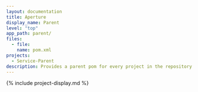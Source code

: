 ```yaml
---
layout: documentation
title: Aperture
display_name: Parent
level: "top"
app_path: parent/
files:
  - file:
    name: pom.xml
projects:
  - Service-Parent
description: Provides a parent pom for every project in the repository. Its purpose is to maintain consistency with dependencies, properties and configuration.
---
```

{% include project-display.md %}
